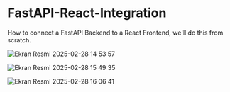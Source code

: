 # FastAPI-React-Integration

How to connect a FastAPI Backend to a React Frontend, we'll do this from scratch.

![Ekran Resmi 2025-02-28 14 53 57](https://github.com/user-attachments/assets/8ca58d80-6e0e-456d-9a61-fb10b6187d78)

![Ekran Resmi 2025-02-28 15 49 35](https://github.com/user-attachments/assets/c7438efe-e585-4b03-81f1-c6c3f08a9219)

![Ekran Resmi 2025-02-28 16 06 41](https://github.com/user-attachments/assets/0c021688-4754-4b5d-b756-0171624c499b)

